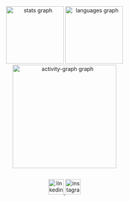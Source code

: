 

<div align="center">
  <img src="https://github-readme-stats.vercel.app/api?username=PAULA-123&hide_title=false&hide_rank=false&show_icons=true&include_all_commits=true&count_private=true&disable_animations=false&theme=synthwave&locale=en&hide_border=false&order=1" height="150" alt="stats graph"  />
  <img src="https://github-readme-stats.vercel.app/api/top-langs?username=PAULA-123&locale=en&hide_title=false&layout=compact&card_width=320&langs_count=5&theme=synthwave&hide_border=false&order=2" height="150" alt="languages graph"  />
  <img src="https://github-readme-activity-graph.vercel.app/graph?username=PAULA-123&radius=16&theme=nord&area=true&order=5&hide_border=false&hide_title=false&line=9932CC&point=9932CC&area_color=9932CC&bg_color=2B213A&title_color=DD6387&color=8C8C8C" height="270" alt="activity-graph graph"  />
</div>

###

<h2 align="left"></h2>

###

<div align="center">
  <a href="https://www.linkedin.com/in/paula-eduarda-de-lima-7757062ba/" target="_blank">
    <img src="https://img.shields.io/static/v1?message=LinkedIn&logo=linkedin&label=&color=0077B5&logoColor=white&labelColor=&style=for-the-badge" height="40" alt="linkedin logo"  />
  </a>
  <a href="https://www.instagram.com/paulaeduardalima09/" target="_blank">
    <img src="https://img.shields.io/static/v1?message=Instagram&logo=instagram&label=&color=E4405F&logoColor=white&labelColor=&style=for-the-badge" height="40" alt="instagram logo"  />
  </a>
</div>

###
